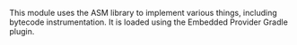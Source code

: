 This module uses the ASM library to implement various things, including bytecode instrumentation.
It is loaded using the Embedded Provider Gradle plugin.
